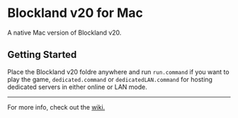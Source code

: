# Blockland v20 for Mac
A native Mac version of Blockland v20.

## Getting Started
Place the Blockland v20 foldre anywhere and run `run.command` if you want to play the game, `dedicated.command` or `dedicatedLAN.command` for hosting dedicated servers in either online or LAN mode.

***

For more info, check out the [wiki.](https://github.com/Ahe4d/blockland-20-mac/wiki)
